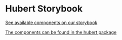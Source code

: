 # Hubert Storybook

[See available components on our storybook](https://lotta-schule.github.io/web)

[The components can be found in the hubert package](../hubert)
